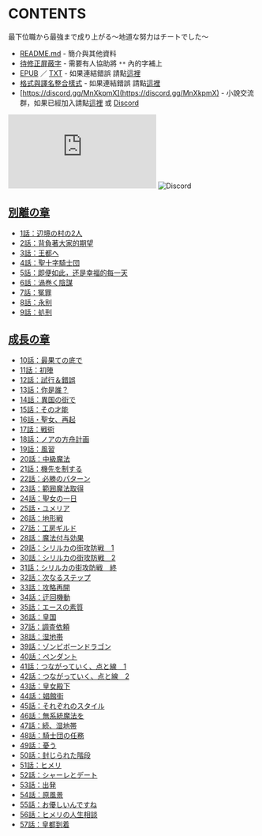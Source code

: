 # CONTENTS

最下位職から最強まで成り上がる～地道な努力はチートでした～


- [README.md](README.md) - 簡介與其他資料
- [待修正屏蔽字](%E5%BE%85%E4%BF%AE%E6%AD%A3%E5%B1%8F%E8%94%BD%E5%AD%97.md) - 需要有人協助將 `**` 內的字補上
- [EPUB](https://gitlab.com/demonovel/epub-txt/blob/master/user_out/%E6%9C%80%E4%B8%8B%E4%BD%8D%E8%81%B7%E3%81%8B%E3%82%89%E6%9C%80%E5%BC%B7%E3%81%BE%E3%81%A7%E6%88%90%E3%82%8A%E4%B8%8A%E3%81%8C%E3%82%8B%EF%BD%9E%E5%9C%B0%E9%81%93%E3%81%AA%E5%8A%AA%E5%8A%9B%E3%81%AF%E3%83%81%E3%83%BC%E3%83%88%E3%81%A7%E3%81%97%E3%81%9F%EF%BD%9E.epub) ／ [TXT](https://gitlab.com/demonovel/epub-txt/blob/master/user_out/out/%E6%9C%80%E4%B8%8B%E4%BD%8D%E8%81%B7%E3%81%8B%E3%82%89%E6%9C%80%E5%BC%B7%E3%81%BE%E3%81%A7%E6%88%90%E3%82%8A%E4%B8%8A%E3%81%8C%E3%82%8B%EF%BD%9E%E5%9C%B0%E9%81%93%E3%81%AA%E5%8A%AA.out.txt) - 如果連結錯誤 請點[這裡](https://gitlab.com/demonovel/epub-txt/tree/master)
- [格式與譯名整合樣式](https://github.com/bluelovers/node-novel/blob/master/lib/locales/%E6%9C%80%E4%B8%8B%E4%BD%8D%E8%81%B7%E3%81%8B%E3%82%89%E6%9C%80%E5%BC%B7%E3%81%BE%E3%81%A7%E6%88%90%E3%82%8A%E4%B8%8A%E3%81%8C%E3%82%8B%EF%BD%9E%E5%9C%B0%E9%81%93%E3%81%AA%E5%8A%AA%E5%8A%9B%E3%81%AF%E3%83%81%E3%83%BC%E3%83%88%E3%81%A7%E3%81%97%E3%81%9F%EF%BD%9E.ts) - 如果連結錯誤 請點[這裡](https://github.com/bluelovers/node-novel/tree/master/lib/locales)
- [https://discord.gg/MnXkpmX](https://discord.gg/MnXkpmX) - 小說交流群，如果已經加入請點[這裡](https://discordapp.com/channels/467794087769014273/467794088285175809) 或 [Discord](https://discordapp.com/channels/@me)


![導航目錄](https://chart.apis.google.com/chart?cht=qr&chs=150x150&chl=https://gitee.com/bluelovers/novel/blob/master/user_out/最下位職から最強まで成り上がる～地道な努力はチートでした～/導航目錄.md)  ![Discord](https://chart.apis.google.com/chart?cht=qr&chs=150x150&chl=https://discord.gg/MnXkpmX)




## [別離の章](00000_%E5%88%A5%E9%9B%A2%E3%81%AE%E7%AB%A0)

- [1話：辺境の村の2人](00000_%E5%88%A5%E9%9B%A2%E3%81%AE%E7%AB%A0/1%E8%A9%B1%EF%BC%9A%E8%BE%BA%E5%A2%83%E3%81%AE%E6%9D%91%E3%81%AE2%E4%BA%BA.txt)
- [2話：背負著大家的期望](00000_%E5%88%A5%E9%9B%A2%E3%81%AE%E7%AB%A0/2%E8%A9%B1%EF%BC%9A%E8%83%8C%E8%B2%A0%E8%91%97%E5%A4%A7%E5%AE%B6%E7%9A%84%E6%9C%9F%E6%9C%9B.txt)
- [3話：王都へ](00000_%E5%88%A5%E9%9B%A2%E3%81%AE%E7%AB%A0/3%E8%A9%B1%EF%BC%9A%E7%8E%8B%E9%83%BD%E3%81%B8.txt)
- [4話：聖十字騎士団](00000_%E5%88%A5%E9%9B%A2%E3%81%AE%E7%AB%A0/4%E8%A9%B1%EF%BC%9A%E8%81%96%E5%8D%81%E5%AD%97%E9%A8%8E%E5%A3%AB%E5%9B%A3.txt)
- [5話：即便如此，还是幸福的每一天](00000_%E5%88%A5%E9%9B%A2%E3%81%AE%E7%AB%A0/5%E8%A9%B1%EF%BC%9A%E5%8D%B3%E4%BE%BF%E5%A6%82%E6%AD%A4%EF%BC%8C%E8%BF%98%E6%98%AF%E5%B9%B8%E7%A6%8F%E7%9A%84%E6%AF%8F%E4%B8%80%E5%A4%A9.txt)
- [6話：渦巻く陰謀](00000_%E5%88%A5%E9%9B%A2%E3%81%AE%E7%AB%A0/6%E8%A9%B1%EF%BC%9A%E6%B8%A6%E5%B7%BB%E3%81%8F%E9%99%B0%E8%AC%80.txt)
- [7話：冤罪](00000_%E5%88%A5%E9%9B%A2%E3%81%AE%E7%AB%A0/7%E8%A9%B1%EF%BC%9A%E5%86%A4%E7%BD%AA.txt)
- [8話：永别](00000_%E5%88%A5%E9%9B%A2%E3%81%AE%E7%AB%A0/8%E8%A9%B1%EF%BC%9A%E6%B0%B8%E5%88%AB.txt)
- [9話：処刑](00000_%E5%88%A5%E9%9B%A2%E3%81%AE%E7%AB%A0/9%E8%A9%B1%EF%BC%9A%E5%87%A6%E5%88%91.txt)


## [成長の章](00010_%E6%88%90%E9%95%B7%E3%81%AE%E7%AB%A0)

- [10話：最果ての底で](00010_%E6%88%90%E9%95%B7%E3%81%AE%E7%AB%A0/10%E8%A9%B1%EF%BC%9A%E6%9C%80%E6%9E%9C%E3%81%A6%E3%81%AE%E5%BA%95%E3%81%A7.txt)
- [11話：初陣](00010_%E6%88%90%E9%95%B7%E3%81%AE%E7%AB%A0/11%E8%A9%B1%EF%BC%9A%E5%88%9D%E9%99%A3.txt)
- [12話：試行＆錯誤](00010_%E6%88%90%E9%95%B7%E3%81%AE%E7%AB%A0/12%E8%A9%B1%EF%BC%9A%E8%A9%A6%E8%A1%8C%EF%BC%86%E9%8C%AF%E8%AA%A4.txt)
- [13話：你是誰？](00010_%E6%88%90%E9%95%B7%E3%81%AE%E7%AB%A0/13%E8%A9%B1%EF%BC%9A%E4%BD%A0%E6%98%AF%E8%AA%B0%EF%BC%9F.txt)
- [14話：異国の街で](00010_%E6%88%90%E9%95%B7%E3%81%AE%E7%AB%A0/14%E8%A9%B1%EF%BC%9A%E7%95%B0%E5%9B%BD%E3%81%AE%E8%A1%97%E3%81%A7.txt)
- [15話：その才能](00010_%E6%88%90%E9%95%B7%E3%81%AE%E7%AB%A0/15%E8%A9%B1%EF%BC%9A%E3%81%9D%E3%81%AE%E6%89%8D%E8%83%BD.txt)
- [16話・聖女、再起](00010_%E6%88%90%E9%95%B7%E3%81%AE%E7%AB%A0/16%E8%A9%B1%E3%83%BB%E8%81%96%E5%A5%B3%E3%80%81%E5%86%8D%E8%B5%B7.txt)
- [17話：戦術](00010_%E6%88%90%E9%95%B7%E3%81%AE%E7%AB%A0/17%E8%A9%B1%EF%BC%9A%E6%88%A6%E8%A1%93.txt)
- [18話：ノアの方舟計画](00010_%E6%88%90%E9%95%B7%E3%81%AE%E7%AB%A0/18%E8%A9%B1%EF%BC%9A%E3%83%8E%E3%82%A2%E3%81%AE%E6%96%B9%E8%88%9F%E8%A8%88%E7%94%BB.txt)
- [19話：風習](00010_%E6%88%90%E9%95%B7%E3%81%AE%E7%AB%A0/19%E8%A9%B1%EF%BC%9A%E9%A2%A8%E7%BF%92.txt)
- [20話：中級魔法](00010_%E6%88%90%E9%95%B7%E3%81%AE%E7%AB%A0/20%E8%A9%B1%EF%BC%9A%E4%B8%AD%E7%B4%9A%E9%AD%94%E6%B3%95.txt)
- [21話：機先を制する](00010_%E6%88%90%E9%95%B7%E3%81%AE%E7%AB%A0/21%E8%A9%B1%EF%BC%9A%E6%A9%9F%E5%85%88%E3%82%92%E5%88%B6%E3%81%99%E3%82%8B.txt)
- [22話：必勝のパターン](00010_%E6%88%90%E9%95%B7%E3%81%AE%E7%AB%A0/22%E8%A9%B1%EF%BC%9A%E5%BF%85%E5%8B%9D%E3%81%AE%E3%83%91%E3%82%BF%E3%83%BC%E3%83%B3.txt)
- [23話：範囲魔法取得](00010_%E6%88%90%E9%95%B7%E3%81%AE%E7%AB%A0/23%E8%A9%B1%EF%BC%9A%E7%AF%84%E5%9B%B2%E9%AD%94%E6%B3%95%E5%8F%96%E5%BE%97.txt)
- [24話：聖女の一日](00010_%E6%88%90%E9%95%B7%E3%81%AE%E7%AB%A0/24%E8%A9%B1%EF%BC%9A%E8%81%96%E5%A5%B3%E3%81%AE%E4%B8%80%E6%97%A5.txt)
- [25話・ユメリア](00010_%E6%88%90%E9%95%B7%E3%81%AE%E7%AB%A0/25%E8%A9%B1%E3%83%BB%E3%83%A6%E3%83%A1%E3%83%AA%E3%82%A2.txt)
- [26話：地形戦](00010_%E6%88%90%E9%95%B7%E3%81%AE%E7%AB%A0/26%E8%A9%B1%EF%BC%9A%E5%9C%B0%E5%BD%A2%E6%88%A6.txt)
- [27話：工房ギルド](00010_%E6%88%90%E9%95%B7%E3%81%AE%E7%AB%A0/27%E8%A9%B1%EF%BC%9A%E5%B7%A5%E6%88%BF%E3%82%AE%E3%83%AB%E3%83%89.txt)
- [28話：魔法付与効果](00010_%E6%88%90%E9%95%B7%E3%81%AE%E7%AB%A0/28%E8%A9%B1%EF%BC%9A%E9%AD%94%E6%B3%95%E4%BB%98%E4%B8%8E%E5%8A%B9%E6%9E%9C.txt)
- [29話：シリルカの街攻防戦　1](00010_%E6%88%90%E9%95%B7%E3%81%AE%E7%AB%A0/29%E8%A9%B1%EF%BC%9A%E3%82%B7%E3%83%AA%E3%83%AB%E3%82%AB%E3%81%AE%E8%A1%97%E6%94%BB%E9%98%B2%E6%88%A6%E3%80%801.txt)
- [30話：シリルカの街攻防戦　2](00010_%E6%88%90%E9%95%B7%E3%81%AE%E7%AB%A0/30%E8%A9%B1%EF%BC%9A%E3%82%B7%E3%83%AA%E3%83%AB%E3%82%AB%E3%81%AE%E8%A1%97%E6%94%BB%E9%98%B2%E6%88%A6%E3%80%802.txt)
- [31話：シリルカの街攻防戦　終](00010_%E6%88%90%E9%95%B7%E3%81%AE%E7%AB%A0/31%E8%A9%B1%EF%BC%9A%E3%82%B7%E3%83%AA%E3%83%AB%E3%82%AB%E3%81%AE%E8%A1%97%E6%94%BB%E9%98%B2%E6%88%A6%E3%80%80%E7%B5%82.txt)
- [32話：次なるステップ](00010_%E6%88%90%E9%95%B7%E3%81%AE%E7%AB%A0/32%E8%A9%B1%EF%BC%9A%E6%AC%A1%E3%81%AA%E3%82%8B%E3%82%B9%E3%83%86%E3%83%83%E3%83%97.txt)
- [33話：攻略再開](00010_%E6%88%90%E9%95%B7%E3%81%AE%E7%AB%A0/33%E8%A9%B1%EF%BC%9A%E6%94%BB%E7%95%A5%E5%86%8D%E9%96%8B.txt)
- [34話：迂回機動](00010_%E6%88%90%E9%95%B7%E3%81%AE%E7%AB%A0/34%E8%A9%B1%EF%BC%9A%E8%BF%82%E5%9B%9E%E6%A9%9F%E5%8B%95.txt)
- [35話：エースの素質](00010_%E6%88%90%E9%95%B7%E3%81%AE%E7%AB%A0/35%E8%A9%B1%EF%BC%9A%E3%82%A8%E3%83%BC%E3%82%B9%E3%81%AE%E7%B4%A0%E8%B3%AA.txt)
- [36話：皇国](00010_%E6%88%90%E9%95%B7%E3%81%AE%E7%AB%A0/36%E8%A9%B1%EF%BC%9A%E7%9A%87%E5%9B%BD.txt)
- [37話：調査依頼](00010_%E6%88%90%E9%95%B7%E3%81%AE%E7%AB%A0/37%E8%A9%B1%EF%BC%9A%E8%AA%BF%E6%9F%BB%E4%BE%9D%E9%A0%BC.txt)
- [38話：湿地帯](00010_%E6%88%90%E9%95%B7%E3%81%AE%E7%AB%A0/38%E8%A9%B1%EF%BC%9A%E6%B9%BF%E5%9C%B0%E5%B8%AF.txt)
- [39話：ゾンビボーンドラゴン](00010_%E6%88%90%E9%95%B7%E3%81%AE%E7%AB%A0/39%E8%A9%B1%EF%BC%9A%E3%82%BE%E3%83%B3%E3%83%93%E3%83%9C%E3%83%BC%E3%83%B3%E3%83%89%E3%83%A9%E3%82%B4%E3%83%B3.txt)
- [40話：ペンダント](00010_%E6%88%90%E9%95%B7%E3%81%AE%E7%AB%A0/40%E8%A9%B1%EF%BC%9A%E3%83%9A%E3%83%B3%E3%83%80%E3%83%B3%E3%83%88.txt)
- [41話：つながっていく、点と線　1](00010_%E6%88%90%E9%95%B7%E3%81%AE%E7%AB%A0/41%E8%A9%B1%EF%BC%9A%E3%81%A4%E3%81%AA%E3%81%8C%E3%81%A3%E3%81%A6%E3%81%84%E3%81%8F%E3%80%81%E7%82%B9%E3%81%A8%E7%B7%9A%E3%80%801.txt)
- [42話：つながっていく、点と線　2](00010_%E6%88%90%E9%95%B7%E3%81%AE%E7%AB%A0/42%E8%A9%B1%EF%BC%9A%E3%81%A4%E3%81%AA%E3%81%8C%E3%81%A3%E3%81%A6%E3%81%84%E3%81%8F%E3%80%81%E7%82%B9%E3%81%A8%E7%B7%9A%E3%80%802.txt)
- [43話：皇女殿下](00010_%E6%88%90%E9%95%B7%E3%81%AE%E7%AB%A0/43%E8%A9%B1%EF%BC%9A%E7%9A%87%E5%A5%B3%E6%AE%BF%E4%B8%8B.txt)
- [44話：娼館街](00010_%E6%88%90%E9%95%B7%E3%81%AE%E7%AB%A0/44%E8%A9%B1%EF%BC%9A%E5%A8%BC%E9%A4%A8%E8%A1%97.txt)
- [45話：それぞれのスタイル](00010_%E6%88%90%E9%95%B7%E3%81%AE%E7%AB%A0/45%E8%A9%B1%EF%BC%9A%E3%81%9D%E3%82%8C%E3%81%9E%E3%82%8C%E3%81%AE%E3%82%B9%E3%82%BF%E3%82%A4%E3%83%AB.txt)
- [46話：無系統魔法を](00010_%E6%88%90%E9%95%B7%E3%81%AE%E7%AB%A0/46%E8%A9%B1%EF%BC%9A%E7%84%A1%E7%B3%BB%E7%B5%B1%E9%AD%94%E6%B3%95%E3%82%92.txt)
- [47話：続、湿地帯](00010_%E6%88%90%E9%95%B7%E3%81%AE%E7%AB%A0/47%E8%A9%B1%EF%BC%9A%E7%B6%9A%E3%80%81%E6%B9%BF%E5%9C%B0%E5%B8%AF.txt)
- [48話：騎士団の任務](00010_%E6%88%90%E9%95%B7%E3%81%AE%E7%AB%A0/48%E8%A9%B1%EF%BC%9A%E9%A8%8E%E5%A3%AB%E5%9B%A3%E3%81%AE%E4%BB%BB%E5%8B%99.txt)
- [49話：憂う](00010_%E6%88%90%E9%95%B7%E3%81%AE%E7%AB%A0/49%E8%A9%B1%EF%BC%9A%E6%86%82%E3%81%86.txt)
- [50話：封じられた階段](00010_%E6%88%90%E9%95%B7%E3%81%AE%E7%AB%A0/50%E8%A9%B1%EF%BC%9A%E5%B0%81%E3%81%98%E3%82%89%E3%82%8C%E3%81%9F%E9%9A%8E%E6%AE%B5.txt)
- [51話：ヒメリ](00010_%E6%88%90%E9%95%B7%E3%81%AE%E7%AB%A0/51%E8%A9%B1%EF%BC%9A%E3%83%92%E3%83%A1%E3%83%AA.txt)
- [52話：シャーレとデート](00010_%E6%88%90%E9%95%B7%E3%81%AE%E7%AB%A0/52%E8%A9%B1%EF%BC%9A%E3%82%B7%E3%83%A3%E3%83%BC%E3%83%AC%E3%81%A8%E3%83%87%E3%83%BC%E3%83%88.txt)
- [53話：出発](00010_%E6%88%90%E9%95%B7%E3%81%AE%E7%AB%A0/53%E8%A9%B1%EF%BC%9A%E5%87%BA%E7%99%BA.txt)
- [54話：原風景](00010_%E6%88%90%E9%95%B7%E3%81%AE%E7%AB%A0/54%E8%A9%B1%EF%BC%9A%E5%8E%9F%E9%A2%A8%E6%99%AF.txt)
- [55話：お優しいんですね](00010_%E6%88%90%E9%95%B7%E3%81%AE%E7%AB%A0/55%E8%A9%B1%EF%BC%9A%E3%81%8A%E5%84%AA%E3%81%97%E3%81%84%E3%82%93%E3%81%A7%E3%81%99%E3%81%AD.txt)
- [56話：ヒメリの人生相談](00010_%E6%88%90%E9%95%B7%E3%81%AE%E7%AB%A0/56%E8%A9%B1%EF%BC%9A%E3%83%92%E3%83%A1%E3%83%AA%E3%81%AE%E4%BA%BA%E7%94%9F%E7%9B%B8%E8%AB%87.txt)
- [57話：皇都到着](00010_%E6%88%90%E9%95%B7%E3%81%AE%E7%AB%A0/57%E8%A9%B1%EF%BC%9A%E7%9A%87%E9%83%BD%E5%88%B0%E7%9D%80.txt)

